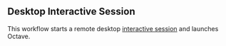 ## Desktop Interactive Session
This workflow starts a remote desktop [interactive session](https://github.com/parallelworks/interactive_session/blob/main/README-v3.md) and launches Octave.
